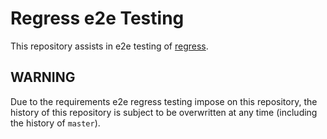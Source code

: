 # Regress e2e Testing

This repository assists in e2e testing of [regress](https://github.com/coreos/regress).

## WARNING

Due to the requirements e2e regress testing impose on this repository, the history of
this repository is subject to be overwritten at any time (including the history of `master`).